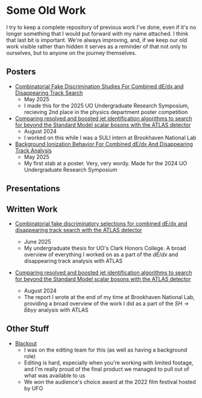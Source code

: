 # Some Old Work
I try to keep a complete repository of previous work I've done, even if it's no longer something that I would put forward with my name attached. I think that last bit is important. We're always improving, and, if we keep our old work visible rather than hidden it serves as a reminder of that not only to ourselves, but to anyone on the journey themselves.

## Posters
- [Combinatorial Fake Discrimination Studies For Combined dE/dx and Disappearing Track Search](/Documents/AGOSymposiumPoster2025.pdf)
    - May 2025
    - I made this for the 2025 UO Undergraduate Research Symposium, recieving 2nd place in the physics department poster competition
- [Comparing resolved and boosted jet identification algorithms to search for beyond the Standard Model scalar bosons with the ATLAS detector](/Documents/AGOSHbbyyPoster.pdf)
    - August 2024
    - I worked on this while I was a SULI intern at Brookhaven National Lab
- [Background Ionization Behavior For Combined dE/dx And Disappearing Track Analysis](/Documents/AidanGardnerOKearnySymposiumPosterPrintable.pdf)
    - May 2025
    - My first stab at a poster. Very, very wordy. Made for the 2024 UO Undergraduate Research Symposium


## Presentations


## Written Work
- [Combinatorial fake discriminatory selections for combined dE/dx and disappearing track search with the ATLAS detector](/Documents/AGO_HC_Thesis.pdf)
    - June 2025
    - My undergraduate thesis for UO's Clark Honors College. A broad overview of everything I worked on as a part of the $dE/dx$ and disappearing track analysis with ATLAS

- [Comparing resolved and boosted jet identification algorithms to search for beyond the Standard Model scalar bosons with the ATLAS detector](/Documents/AGOSHbbyyReport.pdf)
    - August 2024
    - The report I wrote at the end of my time at Brookhaven National Lab, providing a broad overview of the work I did as a part of the $SH\rightarrow{}\bar{b}b\gamma\gamma$ analysis with ATLAS

## Other Stuff
- [Blackout](https://www.youtube.com/watch?v=ssIP8UMuIh0)
    - I was on the editing team for this (as well as having a background role)
    - Editing is hard, especially when you're working with limited footage, and I'm really proud of the final product we managed to pull out of what was available to us
    - We won the audience's choice award at the 2022 film festival hosted by UFO

